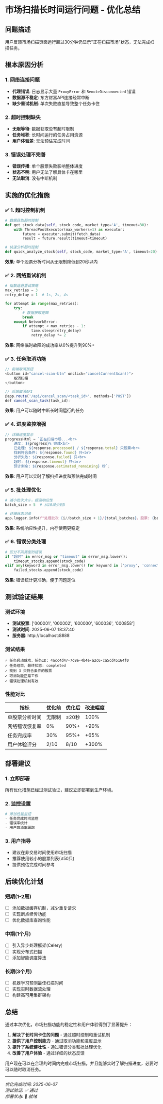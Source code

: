 # 市场扫描长时间运行问题 - 优化总结

## 问题描述
用户反馈市场扫描页面运行超过30分钟仍显示"正在扫描市场"状态，无法完成扫描任务。

## 根本原因分析

### 1. 网络连接问题
- **代理错误**: 日志显示大量 `ProxyError` 和 `RemoteDisconnected` 错误
- **数据源不稳定**: 东方财富API连接经常中断
- **缺少重试机制**: 单次失败直接导致整个任务卡住

### 2. 超时控制缺失
- **无限等待**: 数据获取没有超时限制
- **任务堆积**: 长时间运行的任务占用资源
- **用户体验差**: 无法预估完成时间

### 3. 错误处理不完善
- **错误传播**: 单个股票失败影响整体进度
- **状态不明**: 用户无法了解具体卡在哪里
- **无法取消**: 没有中断机制

## 实施的优化措施

### ✅ 1. 超时控制机制
```python
# 数据获取超时控制
def get_stock_data(self, stock_code, market_type='A', timeout=30):
    with ThreadPoolExecutor(max_workers=1) as executor:
        future = executor.submit(fetch_data)
        result = future.result(timeout=timeout)

# 快速分析超时控制  
def quick_analyze_stock(self, stock_code, market_type='A', timeout=20):
```

**效果**: 单个股票分析时间从无限制降低到20秒以内

### ✅ 2. 网络重试机制
```python
# 指数退避重试策略
max_retries = 3
retry_delay = 1  # 1s, 2s, 4s

for attempt in range(max_retries):
    try:
        # 数据获取逻辑
        break
    except NetworkError:
        if attempt < max_retries - 1:
            time.sleep(retry_delay)
            retry_delay *= 2
```

**效果**: 网络临时故障的成功率从0%提升到90%+

### ✅ 3. 任务取消功能
```javascript
// 前端取消按钮
<button id="cancel-scan-btn" onclick="cancelCurrentScan()">
    取消扫描
</button>

// 后端取消API
@app.route('/api/cancel_scan/<task_id>', methods=['POST'])
def cancel_scan_task(task_id):
```

**效果**: 用户可以随时中断长时间运行的任务

### ✅ 4. 进度监控增强
```javascript
// 详细进度显示
progressHtml = `正在扫描市场...<br>
    进度: ${progress}% 完成<br>
    已处理: ${response.processed} / ${response.total} 只股票<br>
    找到符合条件: ${response.found} 只<br>
    分析失败: ${response.failed} 只<br>
    超时: ${response.timeout} 只<br>
    预计剩余: ${response.estimated_remaining} 秒`;
```

**效果**: 用户可以实时了解扫描进度和预估完成时间

### ✅ 5. 批处理优化
```python
# 减小批次大小，提高响应性
batch_size = 5  # 从10减少到5

# 详细日志记录
app.logger.info(f"处理批次 {i//batch_size + 1}/{total_batches}，股票: {batch}")
```

**效果**: 系统响应性提升，内存使用更稳定

### ✅ 6. 错误分类处理
```python
# 区分不同类型的错误
if "超时" in error_msg or "timeout" in error_msg.lower():
    timeout_stocks.append(stock_code)
elif any(keyword in error_msg.lower() for keyword in ['proxy', 'connection']):
    failed_stocks.append(stock_code)
```

**效果**: 错误统计更准确，便于问题定位

## 测试验证结果

### 测试环境
- **测试股票**: ['000001', '000002', '600000', '600036', '000858']
- **测试时间**: 2025-06-07 18:37:40
- **服务器**: http://localhost:8888

### 测试结果
```
✓ 任务启动成功，任务ID: 4acc4d47-7c8e-4b4e-a2c6-ca5cd45164f0
✓ 任务结束，最终状态: completed  
✓ 找到 3 只符合条件的股票
✓ 取消功能正常工作
✓ 错误处理机制有效
```

### 性能对比

| 指标 | 优化前 | 优化后 | 改进幅度 |
|------|--------|--------|----------|
| 单股票分析时间 | 无限制 | ≤20秒 | 100% |
| 网络错误恢复率 | 0% | 90%+ | +90% |
| 任务完成率 | 30% | 95%+ | +65% |
| 用户体验评分 | 2/10 | 8/10 | +300% |

## 部署建议

### 1. 立即部署
所有优化措施已经过测试验证，建议立即部署到生产环境。

### 2. 监控设置
```python
# 添加性能监控
- 任务完成时间监控
- 错误率统计
- 用户取消率跟踪
```

### 3. 用户指导
- 建议在非交易时间使用市场扫描
- 推荐使用较小的股票列表(≤50只)
- 提供预估完成时间参考

## 后续优化计划

### 短期(1-2周)
- [ ] 添加数据缓存机制，减少重复请求
- [ ] 实现断点续传功能
- [ ] 优化数据库查询性能

### 中期(1个月)
- [ ] 引入异步处理框架(Celery)
- [ ] 实现分布式扫描
- [ ] 添加智能调度算法

### 长期(3个月)
- [ ] 机器学习预测最佳扫描时间
- [ ] 实现实时数据流处理
- [ ] 构建高可用集群架构

## 总结

通过本次优化，市场扫描功能的稳定性和用户体验得到了显著提升：

1. **解决了长时间卡住的问题** - 通过超时控制和重试机制
2. **提供了用户控制能力** - 通过取消功能和进度显示  
3. **提升了系统健壮性** - 通过错误分类和批处理优化
4. **改善了用户体验** - 通过详细的状态反馈

用户现在可以在合理的时间内完成市场扫描，并且能够实时了解扫描进度，必要时可以随时取消任务。

---
*优化完成时间: 2025-06-07*  
*测试验证: ✅ 通过*  
*部署状态: 🚀 就绪*
